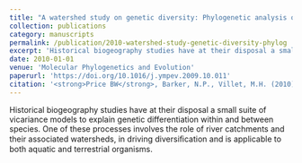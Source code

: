 ```yaml
---
title: "A watershed study on genetic diversity: Phylogenetic analysis of the Platypleura plumosa (Hemiptera: Cicadidae) complex reveals catchment-specific lineages"
collection: publications
category: manuscripts
permalink: /publication/2010-watershed-study-genetic-diversity-phylog
excerpt: 'Historical biogeography studies have at their disposal a small suite of vicariance models to explain genetic differentiation within and between species.'
date: 2010-01-01
venue: 'Molecular Phylogenetics and Evolution'
paperurl: 'https://doi.org/10.1016/j.ympev.2009.10.011'
citation: '<strong>Price BW</strong>, Barker, N.P., Villet, M.H. (2010). &quot;A watershed study on genetic diversity: Phylogenetic analysis of the Platypleura plumosa (Hemiptera: Cicadidae) complex reveals catchment-specific lineages.&quot; <i>Molecular Phylogenetics and Evolution</i> 54(2).'
---
```


Historical biogeography studies have at their disposal a small suite of vicariance models to explain genetic differentiation within and between species.  One of these processes involves the role of river catchments and their associated watersheds, in driving diversiﬁcation and is applicable to both aquatic and terrestrial organisms.
